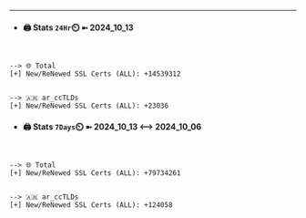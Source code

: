 

---
- #### 🖨️ **Stats** `24Hr`⏲️ ➼ 2024_10_13
```console


--> 🌐 Total
[+] New/ReNewed SSL Certs (ALL): +14539312


--> 🇦🇷 ar_ccTLDs
[+] New/ReNewed SSL Certs (ALL): +23036

```

- #### 🖨️ **Stats** `7Days`⏲️ ➼ 2024_10_13 <--> 2024_10_06
```console


--> 🌐 Total
[+] New/ReNewed SSL Certs (ALL): +79734261


--> 🇦🇷 ar_ccTLDs
[+] New/ReNewed SSL Certs (ALL): +124058

```

